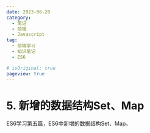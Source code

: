 ```yaml
---
date: 2023-06-28
category:
  - 笔记
  - 前端
  - Javascript
tag:
  - 前端学习
  - 知识笔记
  - ES6

# isOriginal: true
pageview: true
---
```


# **5. 新增的数据结构Set、Map**

ES6学习第五篇，ES6中新增的数据结构Set、Map。
<!-- more -->